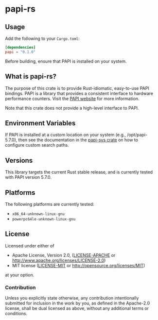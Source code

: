 papi-rs
========

## Usage

Add the following to your `Cargo.toml`:

```toml
[dependencies]
papi = "0.1.0"
```

Before building, ensure that PAPI is installed on your system.

## What is papi-rs?

The purpose of this crate is to provide Rust-idiomatic, easy-to-use PAPI bindings.
PAPI is a library that provides a consistent interface to hardware performance
counters. Visit the [PAPI website](http://icl.utk.edu/papi) for more information.

Note that this crate does not provide a high-level interface to PAPI.

## Environment Variables

If PAPI is installed at a custom location on your system (e.g., /opt/papi-5.7.0),
then see the documentation in the [papi-sys crate][papi-sys-env] on how to
configure custom search paths.

## Versions

This library targets the current Rust stable release,
and is currently tested with PAPI version 5.7.0.

## Platforms

The following platforms are currently tested:

* `x86_64-unknown-linux-gnu`
* `powerpc64le-unknown-linux-gnu`

[papi-sys-env]: https://github.com/LutzCle/papi-sys#environment-variables

## License

Licensed under either of

 * Apache License, Version 2.0, ([LICENSE-APACHE](LICENSE-APACHE) or
   http://www.apache.org/licenses/LICENSE-2.0)
 * MIT license ([LICENSE-MIT](LICENSE-MIT) or http://opensource.org/licenses/MIT)

at your option.

### Contribution

Unless you explicitly state otherwise, any contribution intentionally submitted
for inclusion in the work by you, as defined in the Apache-2.0 license, shall be
dual licensed as above, without any additional terms or conditions.
